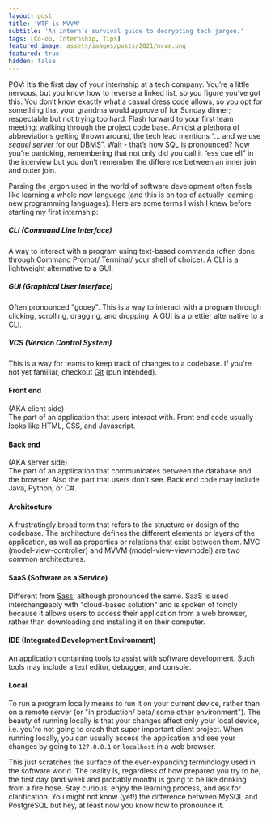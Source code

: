```yaml
---
layout: post
title: 'WTF is MVVM'
subtitle: 'An intern’s survival guide to decrypting tech jargon.'
tags: [Co-op, Internship, Tips]
featured_image: assets/images/posts/2021/mvvm.png
featured: true
hidden: false
---
```


POV: It’s the first day of your internship at a tech company. You’re a little nervous, but you know how to reverse a linked list, so you figure you’ve got this. You don’t know exactly what a casual dress code allows, so you opt for something that your grandma would approve of for Sunday dinner; respectable but not trying too hard. Flash forward to your first team meeting: walking through the project code base. Amidst a plethora of abbreviations getting thrown around, the tech lead mentions “... and we use _sequel server_ for our DBMS”. Wait - that’s how SQL is pronounced? Now you’re panicking, remembering that not only did you call it “ess cue ell” in the interview but you don’t remember the difference between an inner join and outer join.

Parsing the jargon used in the world of software development often feels like learning a whole new language (and this is on top of actually learning new programming languages). Here are some terms I wish I knew before starting my first internship:

##### CLI (Command Line Interface)
A way to interact with a program using text-based commands (often done through Command Prompt/ Terminal/ your shell of choice). A CLI is a lightweight alternative to a GUI.

##### GUI (Graphical User Interface)
Often pronounced "gooey". This is a way to interact with a program through clicking, scrolling, dragging, and dropping. A GUI is a prettier alternative to a CLI.

##### VCS (Version Control System)
This is a way for teams to keep track of changes to a codebase. If you're not yet familiar, checkout [Git](https://git-scm.com) (pun intended).

#### Front end
(AKA client side)\
The part of an application that users interact with. Front end code usually looks like HTML, CSS, and Javascript.

#### Back end
(AKA server side)\
The part of an application that communicates between the database and the browser. Also the part that users don't see. Back end code may include Java, Python, or C#.

#### Architecture
A frustratingly broad term that refers to the structure or design of the codebase. The architecture defines the different elements or layers of the application, as well as properties or relations that exist between them. MVC (model-view-controller) and MVVM (model-view-viewmodel) are two common architectures.

#### SaaS (Software as a Service)
Different from [Sass](https://sass-lang.com/), although pronounced the same. SaaS is used interchangeably with "cloud-based solution" and is spoken of fondly because it allows users to access their application from a web browser, rather than downloading and installing it on their computer.

#### IDE (Integrated Development Environment)
An application containing tools to assist with software development. Such tools may include a text editor, debugger, and console.

#### Local
To run a program locally means to run it on your current device, rather than on a remote server (or "in production/ beta/ some other environment"). The beauty of running locally is that your changes affect only your local device, i.e. you're not going to crash that super important client project. When running locally, you can usually access the application and see your changes by going to `127.0.0.1` or `localhost` in a web browser.

This just scratches the surface of the ever-expanding terminology used in the software world. The reality is, regardless of how prepared you try to be, the first day (and week and probably month) is going to be like drinking from a fire hose. Stay curious, enjoy the learning process, and ask for clarification. You might not know (yet!) the difference between MySQL and PostgreSQL but hey, at least now you know how to pronounce it. 

